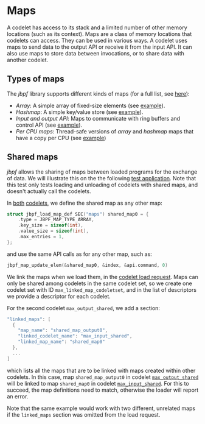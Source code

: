 # Maps

A codelet has access to its stack and a limited number of other memory locations (such as its context). 
Maps are a class of memory locations that codelets can access. 
They can be used in various ways. 
A codelet uses maps to send data to the output API or receive it from the input API. 
It can also use maps to store data between invocations, or to share data with another codelet. 


## Types of maps

The *jbpf* library supports different kinds of maps (for a full list, see [here](../src/common/jbpf_defs.h)):
- *Array*: A simple array of fixed-size elements (see [example](../examples/first_example_standalone/example_codelet.c)).
- *Hashmap*: A simple key/value store (see [example](../jbpf_tests/test_files/codelets/codelet-hashmap/codelet-hashmap.c)).
- *Input and output API*: Maps to communicate with ring buffers and control API (see [example](../examples/first_example_standalone/example_codelet.c)). 
- *Per CPU maps*: Thread-safe versions of *array* and *hashmap* maps that have a copy per CPU (see [example](../jbpf_tests/test_files/codelets/codelet-per-thread/codelet-per-thread.c))



## Shared maps

*jbpf* allows the sharing of maps between loaded programs for the exchange of data.
We will illustrate this on the the following [test application](../jbpf_tests/tools/lcm_cli/jbpf_lcm_cli_loader_test_with_linked_map.cpp).
Note that this test only tests loading and unloading of codelets with shared maps, and doesn't actually call the codelets.


In [both](../jbpf_tests/test_files/codelets/max_input_shared/max_input_shared.c) [codelets](../jbpf_tests/test_files/codelets/max_output_shared/max_output_shared.c), we define the shared map as any other map: 
```C
struct jbpf_load_map_def SEC("maps") shared_map0 = {
    .type = JBPF_MAP_TYPE_ARRAY,
    .key_size = sizeof(int),
    .value_size = sizeof(int),
    .max_entries = 1,
};
```
and use the same API calls as for any other map, such as:
```C
jbpf_map_update_elem(&shared_map0, &index, &api.command, 0)
```

We link the maps when we load them, in the [codelet load request](../jbpf_tests/tools/lcm_cli/codeletset_req_with_linked_map.yaml).
Maps can only be shared among codelets in the same codelet set, so we create one codelet set with ID `max_linked_map_codeletset`, 
and in the list of descriptors we provide a descriptor for each codelet. 

For the second codelet `max_output_shared`, we add a section:
```C
"linked_maps": [
  {
    "map_name": "shared_map_output0",
    "linked_codelet_name": "max_input_shared",
    "linked_map_name": "shared_map0"
  },
  ...
]
```
which lists all the maps that are to be linked with maps created within other codelets. 
In this case, map `shared_map_output0` in codelet [`max_output_shared`](../jbpf_tests/test_files/codelets/max_output_shared/max_output_shared.c) will be linked to map `shared_map0` in codelet [`max_input_shared`](../jbpf_tests/test_files/codelets/max_input_shared/max_input_shared.c).
For this to succeed, the map definitions need to match, otherwise the loader will report an error. 

Note that the same example would work with two different, unrelated maps if the `linked_maps` section was omitted from the load request.



